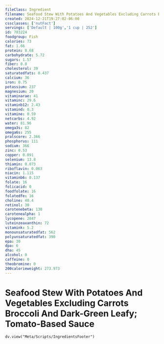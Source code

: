 ```yaml
---
fileClass: Ingredient
filename: Seafood Stew With Potatoes And Vegetables Excluding Carrots Broccoli And Dark-Green Leafy; Tomato-Based Sauce
created: 2024-12-21T19:27:02-06:00
cssclasses: ['nutFact']
servings: ['Default | 100g','1 cup | 252']
id: 783224
foodgroup: Fish
calories: 73
fat: 1.66
protein: 8.68
carbohydrate: 5.72
sugars: 1.57
fiber: 0.8
cholesterol: 39
saturatedfats: 0.437
calcium: 36
iron: 0.75
potassium: 237
magnesium: 20
vitaminarae: 41
vitaminc: 29.6
vitaminb12: 2.43
vitamind: 0.3
vitamine: 0.59
netcarbs: 4.92
water: 81.96
omega3s: 82
omega6s: 255
pralscore: 2.366
phosphorus: 111
sodium: 366
zinc: 0.53
copper: 0.091
selenium: 13.8
thiamin: 0.073
riboflavin: 0.063
niacin: 1.115
vitaminb6: 0.137
folate: 16
folicacid: 0
foodfolate: 16
folatedfe: 16
choline: 40.4
retinol: 30
carotenebeta: 130
carotenealpha: 1
lycopene: 2847
luteinzeaxanthin: 72
vitamink: 5.2
monounsaturatedfat: 562
polyunsaturatedfat: 390
epa: 30
dpa: 6
dha: 45
alcohol: 0
caffeine: 0
theobromine: 0
200calorieweight: 273.973
---
```


# Seafood Stew With Potatoes And Vegetables Excluding Carrots Broccoli And Dark-Green Leafy; Tomato-Based Sauce

```dataviewjs
dv.view("Meta/Scripts/IngredientsFooter")
```